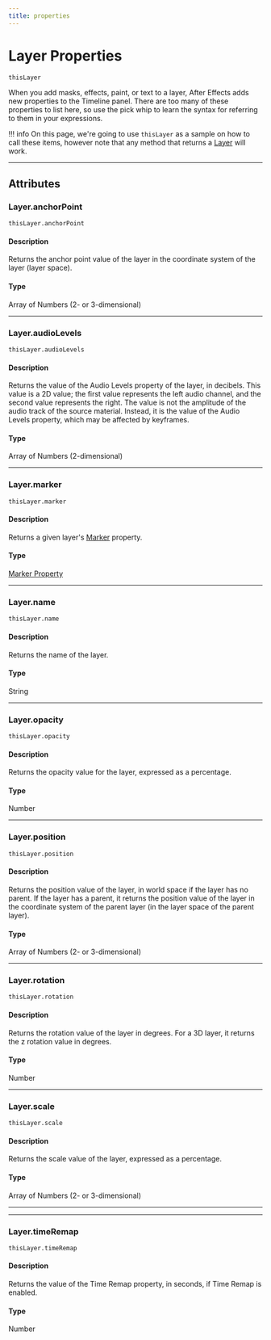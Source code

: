 ```yaml
---
title: properties
---
```


# Layer Properties

`thisLayer`

When you add masks, effects, paint, or text to a layer, After Effects adds new properties to the Timeline panel. There are too many of these properties to list here, so use the pick whip to learn the syntax for referring to them in your expressions.

!!! info
    On this page, we're going to use `thisLayer` as a sample on how to call these items, however note that any method that returns a [Layer](.././layer) will work.

---

## Attributes

### Layer.anchorPoint

`thisLayer.anchorPoint`

#### Description

Returns the anchor point value of the layer in the coordinate system of the layer (layer space).

#### Type

Array of Numbers (2- or 3-dimensional)

---

### Layer.audioLevels

`thisLayer.audioLevels`

#### Description

Returns the value of the Audio Levels property of the layer, in decibels. This value is a 2D value; the first value represents the left audio channel, and the second value represents the right. The value is not the amplitude of the audio track of the source material. Instead, it is the value of the Audio Levels property, which may be affected by keyframes.

#### Type

Array of Numbers (2-dimensional)

---

### Layer.marker

`thisLayer.marker`

#### Description

Returns a given layer's [Marker](../../objects/marker-property) property.

#### Type

[Marker Property](../../objects/marker-property)

---

### Layer.name

`thisLayer.name`

#### Description

Returns the name of the layer.

#### Type

String

---

### Layer.opacity

`thisLayer.opacity`

#### Description

Returns the opacity value for the layer, expressed as a percentage.

#### Type

Number

---

### Layer.position

`thisLayer.position`

#### Description

Returns the position value of the layer, in world space if the layer has no parent. If the layer has a parent, it returns the position value of the layer in the coordinate system of the parent layer (in the layer space of the parent layer).

#### Type

Array of Numbers (2- or 3-dimensional)

---

### Layer.rotation

`thisLayer.rotation`

#### Description

Returns the rotation value of the layer in degrees. For a 3D layer, it returns the z rotation value in degrees.

#### Type

Number

---

### Layer.scale

`thisLayer.scale`

#### Description

Returns the scale value of the layer, expressed as a percentage.

#### Type

Array of Numbers (2- or 3-dimensional)

---

---

### Layer.timeRemap

`thisLayer.timeRemap`

#### Description

Returns the value of the Time Remap property, in seconds, if Time Remap is enabled.

#### Type

Number
